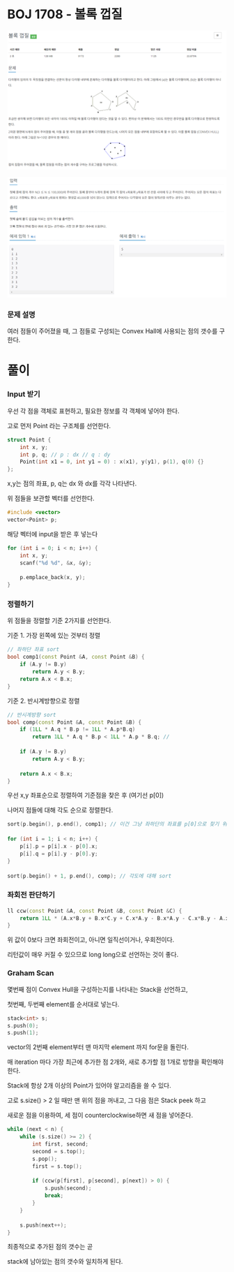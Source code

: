# BOJ 1708 - 볼록 껍질

![문제](./Image/Prob.PNG)

![IO](./Image/IO.PNG)

### 문제 설명

여러 점들이 주어졌을 때, 그 점들로 구성되는 Convex Hall에 사용되는 점의 갯수를 구한다.



# 풀이



### Input 받기

우선 각 점을 객체로 표현하고, 필요한 정보를 각 객체에 넣어야 한다.  

고로 먼저 Point 라는 구조체를 선언한다.

```C++
struct Point {
    int x, y;
    int p, q; // p : dx // q : dy
    Point(int x1 = 0, int y1 = 0) : x(x1), y(y1), p(1), q(0) {}
};
```



x,y는 점의 좌표, p, q는 dx 와 dx를 각각 나타낸다.  

위 점들을 보관할 벡터를 선언한다.

```C++
#include <vector>
vector<Point> p;
```



해당 벡터에 input을 받은 후 넣는다

```C++
for (int i = 0; i < n; i++) {
    int x, y;
    scanf("%d %d", &x, &y);

    p.emplace_back(x, y);
}
```





### 정렬하기

위 점들을 정렬할 기준 2가지를 선언한다.

기준 1. 가장 왼쪽에 있는 것부터 정렬

```C++
// 좌하단 좌표 sort
bool comp1(const Point &A, const Point &B) {
    if (A.y != B.y)
        return A.y < B.y;
    return A.x < B.x;
}
```



기준 2. 반시계방향으로 정렬

```C++
// 반시계방향 sort
bool comp(const Point &A, const Point &B) {
    if (1LL * A.q * B.p != 1LL * A.p*B.q)
        return 1LL * A.q * B.p < 1LL * A.p * B.q; // 
 
    if (A.y != B.y)
        return A.y < B.y;
 
    return A.x < B.x;
}
```



우선 x,y 좌표순으로 정렬하여 기준점을 찾은 후 (여기선 p[0])

나머지 점들에 대해 각도 순으로 정렬한다.

```C++
sort(p.begin(), p.end(), comp1); // 이건 그냥 좌하단의 좌표를 p[0]으로 찾기 위함
    
for (int i = 1; i < n; i++) {
    p[i].p = p[i].x - p[0].x;
    p[i].q = p[i].y - p[0].y;
}
 
sort(p.begin() + 1, p.end(), comp); // 각도에 대해 sort
```



### 좌회전 판단하기

```C++
ll ccw(const Point &A, const Point &B, const Point &C) {
    return 1LL * (A.x*B.y + B.x*C.y + C.x*A.y - B.x*A.y - C.x*B.y - A.x*C.y);
}
```

위 값이 0보다 크면 좌회전이고, 아니면 일직선이거나, 우회전이다.

리턴값이 매우 커질 수 있으므로 long long으로 선언하는 것이 좋다.



### Graham Scan



몇번째 점이 Convex Hull을 구성하는지를 나타내는 Stack을 선언하고,

첫번째, 두번째 element를 순서대로 넣는다.

```C++
stack<int> s;
s.push(0);
s.push(1);
```



vector의 2번째 element부터 맨 마지막 element 까지 for문을 돌린다.

매 iteration 마다 가장 최근에 추가한 점 2개와, 새로 추가할 점 1개로 방향을 확인해야 한다.

Stack에 항상 2개 이상의 Point가 있어야 알고리즘을 쓸 수 있다.

고로 s.size() > 2 일 때만 맨 위의 점을 꺼내고, 그 다음 점은 Stack peek 하고

새로운 점을 이용하여, 세 점이 counterclockwise하면 새 점을 넣어준다.

```C++
while (next < n) {
    while (s.size() >= 2) {
        int first, second;
        second = s.top();
        s.pop();
        first = s.top();

        if (ccw(p[first], p[second], p[next]) > 0) {
            s.push(second);
            break;
        }
    }

    s.push(next++);
}
```



최종적으로 추가된 점의 갯수는 곧  

stack에 남아있는 점의 갯수와 일치하게 된다.  

